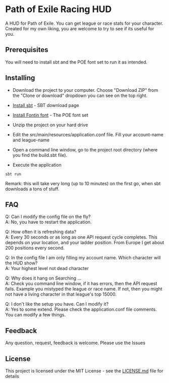 # Path of Exile Racing HUD

A HUD for Path of Exile. You can get league or race stats for your character.
Created for my own liking, you are welcome to try to see if its useful for you. 

## Prerequisites

You will need to install sbt and the POE font set to run it as intended.  

## Installing

* Download the project to your computer. Choose "Download ZIP" from the "Clone or download"
 dropdown you can see on the top right.

* [Install sbt](http://www.scala-sbt.org/download.html) - SBT download page

* [Install Fontin font](https://www.exljbris.com/fontin.html) - The POE font set

* Unzip the project on your hard drive

* Edit the src/main/resources/application.conf file. Fill your account-name and league-name

* Open a command line window, go to the project root directory (where you find the build.sbt file).

* Execute the application

```
sbt run
```

Remark: this will take very long (up to 10 minutes) on the first go, when sbt downloads a tons of stuff. 

## FAQ

Q: Can I modify the config file on the fly?<br> 
A: No, you have to restart the application.

Q: How often it is refreshing data?<br>
A: Every 30 seconds or as long as one API request cycle completes. This depends on your location, and your
 ladder position. From Europe I get about 200 positions every second.
 
Q: In the config file I am only filling my account name. Which character will the HUD show?<br>
A: Your highest level not dead character
  
Q: Why does it hang on Searching ... <br>
A: Check you command line window, if it has errors, then the API request fails. Example you mistyped the league or race 
name. If not, then you might not have a living character in that league's top 15000.

Q: I don't like the setup you have. Can I modify it?<br>
A: Yes to some extend. Please check the application.conf file comments. You can modify a few things.

## Feedback 

Any question, request, feedback is welcome. Please use the Issues 

## License

This project is licensed under the MIT License - see the [LICENSE.md](LICENSE.md) file for details

